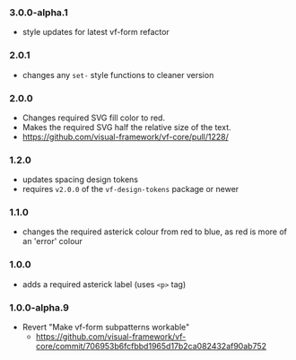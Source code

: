 ### 3.0.0-alpha.1

* style updates for latest vf-form refactor

### 2.0.1

* changes any `set-` style functions to cleaner version

### 2.0.0

* Changes required SVG fill color to red.
* Makes the required SVG half the relative size of the text.
* https://github.com/visual-framework/vf-core/pull/1228/

### 1.2.0

* updates spacing design tokens
* requires `v2.0.0` of the `vf-design-tokens` package or newer

### 1.1.0

* changes the required asterick colour from red to blue, as red is more of an 'error' colour

### 1.0.0

* adds a required asterick label (uses `<p>` tag)

### 1.0.0-alpha.9

* Revert "Make vf-form subpatterns workable"
  * https://github.com/visual-framework/vf-core/commit/706953b6fcfbbd1965d17b2ca082432af90ab752
